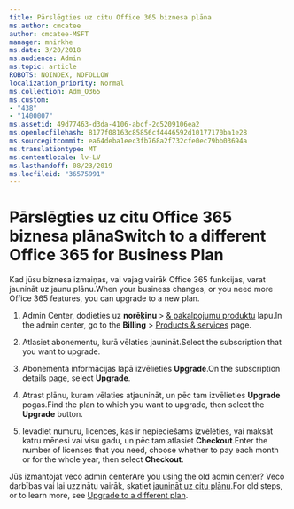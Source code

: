 ```yaml
---
title: Pārslēgties uz citu Office 365 biznesa plāna
ms.author: cmcatee
author: cmcatee-MSFT
manager: mnirkhe
ms.date: 3/20/2018
ms.audience: Admin
ms.topic: article
ROBOTS: NOINDEX, NOFOLLOW
localization_priority: Normal
ms.collection: Adm_O365
ms.custom:
- "438"
- "1400007"
ms.assetid: 49d77463-d3da-4106-abcf-2d5209106ea2
ms.openlocfilehash: 8177f08163c85856cf4446592d10177170ba1e28
ms.sourcegitcommit: ea64deba1eec3fb768a2f732cfe0ec79bb03694a
ms.translationtype: MT
ms.contentlocale: lv-LV
ms.lasthandoff: 08/23/2019
ms.locfileid: "36575991"
---
```

# <a name="switch-to-a-different-office-365-for-business-plan"></a><span data-ttu-id="f2423-102">Pārslēgties uz citu Office 365 biznesa plāna</span><span class="sxs-lookup"><span data-stu-id="f2423-102">Switch to a different Office 365 for Business Plan</span></span>

<span data-ttu-id="f2423-103">Kad jūsu biznesa izmaiņas, vai vajag vairāk Office 365 funkcijas, varat jaunināt uz jaunu plānu.</span><span class="sxs-lookup"><span data-stu-id="f2423-103">When your business changes, or you need more Office 365 features, you can upgrade to a new plan.</span></span>
  
1. <span data-ttu-id="f2423-104">Admin Center, dodieties uz **norēķinu** \> [& pakalpojumu produktu](https://go.microsoft.com/fwlink/p/?linkid=842054) lapu.</span><span class="sxs-lookup"><span data-stu-id="f2423-104">In the admin center, go to the **Billing** \> [Products & services](https://go.microsoft.com/fwlink/p/?linkid=842054) page.</span></span>

2. <span data-ttu-id="f2423-105">Atlasiet abonementu, kurā vēlaties jaunināt.</span><span class="sxs-lookup"><span data-stu-id="f2423-105">Select the subscription that you want to upgrade.</span></span>

3. <span data-ttu-id="f2423-106">Abonementa informācijas lapā izvēlieties **Upgrade**.</span><span class="sxs-lookup"><span data-stu-id="f2423-106">On the subscription details page, select **Upgrade**.</span></span>

4. <span data-ttu-id="f2423-107">Atrast plānu, kuram vēlaties atjaunināt, un pēc tam izvēlieties **Upgrade** pogas.</span><span class="sxs-lookup"><span data-stu-id="f2423-107">Find the plan to which you want to upgrade, then select the **Upgrade** button.</span></span>

5. <span data-ttu-id="f2423-108">Ievadiet numuru, licences, kas ir nepieciešams izvēlēties, vai maksāt katru mēnesi vai visu gadu, un pēc tam atlasiet **Checkout**.</span><span class="sxs-lookup"><span data-stu-id="f2423-108">Enter the number of licenses that you need, choose whether to pay each month or for the whole year, then select **Checkout**.</span></span>
   
<span data-ttu-id="f2423-109">Jūs izmantojat veco admin center</span><span class="sxs-lookup"><span data-stu-id="f2423-109">Are you using the old admin center?</span></span> <span data-ttu-id="f2423-110">Veco darbības vai lai uzzinātu vairāk, skatiet [jaunināt uz citu plānu](https://docs.microsoft.com/office365/admin/subscriptions-and-billing/upgrade-to-different-plan).</span><span class="sxs-lookup"><span data-stu-id="f2423-110">For old steps, or to learn more, see [Upgrade to a different plan](https://docs.microsoft.com/office365/admin/subscriptions-and-billing/upgrade-to-different-plan).</span></span>  